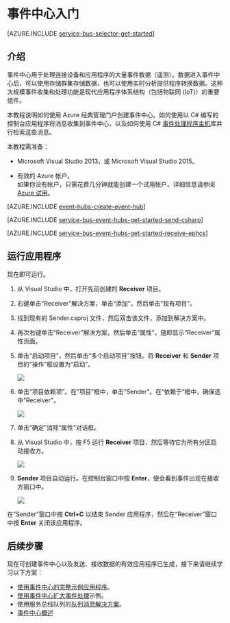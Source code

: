 <properties
	pageTitle="通过 C# 使用事件中心入门 | Azure"
	description="遵循本教程开始使用以 C# 编写的 Azure 事件中心和 EventProcessorHost。"
	services="event-hubs"
	documentationCenter=""
	authors="fsautomata"
	manager="timlt"
	editor=""/>

<tags
	ms.service="event-hubs"
	ms.date="05/13/2016"
	wacn.date="06/06/2016"/>

# 事件中心入门

[AZURE.INCLUDE [service-bus-selector-get-started](../includes/service-bus-selector-get-started.md)]

## 介绍

事件中心用于处理连接设备和应用程序的大量事件数据（遥测）。数据进入事件中心后，可以使用存储群集存储数据，也可以使用实时分析提供程序转换数据。这种大规模事件收集和处理功能是现代应用程序体系结构（包括物联网 (IoT)）的重要组件。

本教程说明如何使用 Azure 经典管理门户创建事件中心。如何使用以 C# 编写的控制台应用程序将消息收集到事件中心，以及如何使用 C# [事件处理程序主机][]库并行检索这些消息。

本教程需准备：

+ Microsoft Visual Studio 2013，或 Microsoft Visual Studio 2015。

+ 有效的 Azure 帐户。<br/>如果你没有帐户，只需花费几分钟就能创建一个试用帐户。详细信息请参阅 <a href="/pricing/1rmb-trial/" target="_blank">Azure 试用</a>。


[AZURE.INCLUDE [event-hubs-create-event-hub](../includes/event-hubs-create-event-hub.md)]

[AZURE.INCLUDE [service-bus-event-hubs-get-started-send-csharp](../includes/service-bus-event-hubs-get-started-send-csharp.md)]


[AZURE.INCLUDE [service-bus-event-hubs-get-started-receive-ephcs](../includes/service-bus-event-hubs-get-started-receive-ephcs.md)]

## 运行应用程序

现在即可运行。

1. 从 Visual Studio 中，打开先前创建的 **Receiver** 项目。

2. 右键单击“Receiver”解决方案，单击“添加”，然后单击“现有项目”。
 
3. 找到现有的 Sender.csproj 文件，然后双击该文件，添加到解决方案中。
 
4. 再次右键单击“Receiver”解决方案，然后单击“属性”。随即显示“Receiver”属性页面。

5. 单击“启动项目”，然后单击“多个启动项目”按钮。将 **Receiver** 和 **Sender** 项目的“操作”框设置为“启动”。

	![][19]

6. 单击“项目依赖项”。在“项目”框中，单击“Sender”。在“依赖于”框中，确保选中“Receiver”。

	![][20]

7. 单击“确定”消除“属性”对话框。

1.	从 Visual Studio 中，按 F5 运行 **Receiver** 项目，然后等待它为所有分区启动接收方。

	![][21]

2.	**Sender** 项目自动运行。在控制台窗口中按 **Enter**，便会看到事件出现在接收方窗口中。

	![][22]

在“Sender”窗口中按 **Ctrl+C** 以结束 Sender 应用程序，然后在“Receiver”窗口中按 **Enter** 关闭该应用程序。

## 后续步骤

现在可创建事件中心以及发送、接收数据的有效应用程序已生成，接下来请继续学习以下方案：

- [使用事件中心的完整示例应用程序][]。
- [使用事件中心扩大事件处理][]示例。
- 使用服务总线队列的[队列消息解决方案][]。
- [事件中心概述][]

<!-- Images. -->
[19]: ./media/event-hubs-csharp-ephcs-getstarted/create-eh-proj1.png
[20]: ./media/event-hubs-csharp-ephcs-getstarted/create-eh-proj2.png
[21]: ./media/event-hubs-csharp-ephcs-getstarted/run-csharp-ephcs1.png
[22]: ./media/event-hubs-csharp-ephcs-getstarted/run-csharp-ephcs2.png

<!-- Links -->
[Azure 经典管理门户]: https://manage.windowsazure.cn/
[事件处理程序主机]: https://www.nuget.org/packages/Microsoft.Azure.ServiceBus.EventProcessorHost
[事件中心概述]: /documentation/articles/event-hubs-overview/
[使用事件中心的完整示例应用程序]: https://code.msdn.microsoft.com/windowsazure/Service-Bus-Event-Hub-286fd097
[使用事件中心扩大事件处理]: https://code.msdn.microsoft.com/windowsazure/Service-Bus-Event-Hub-45f43fc3
[队列消息解决方案]: /documentation/articles/service-bus-dotnet-multi-tier-app-using-service-bus-queues/
 

<!---HONumber=Mooncake_0530_2016-->